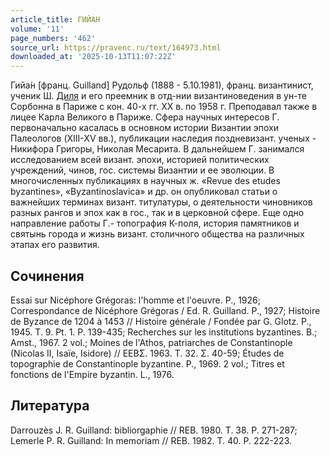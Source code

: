 ```yaml
---
article_title: ГИЙАН
volume: '11'
page_numbers: '462'
source_url: https://pravenc.ru/text/164973.html
downloaded_at: '2025-10-13T11:07:22Z'
---
```


Гийа́н [франц. Guilland] Рудольф (1888 - 5.10.1981), франц. византинист, ученик Ш. [Диля](https://pravenc.ru/text/Диля.html) и его преемник в отд-нии византиноведения в ун-те Сорбонна в Париже с кон. 40-х гг. ХХ в. по 1958 г. Преподавал также в лицее Карла Великого в Париже. Сфера научных интересов Г. первоначально касалась в основном истории Византии эпохи Палеологов (XIII-XV вв.), публикации наследия поздневизант. ученых - Никифора Григоры, Николая Месарита. В дальнейшем Г. занимался исследованием всей визант. эпохи, историей политических учреждений, чинов, гос. системы Византии и ее эволюции. В многочисленных публикациях в научных ж. «Revue des etudes byzantines», «Byzantinoslavica» и др. он опубликовал статьи о важнейших терминах визант. титулатуры, о деятельности чиновников разных рангов и эпох как в гос., так и в церковной сфере. Еще одно направление работы Г.- топография К-поля, история памятников и святынь города и жизнь визант. столичного общества на различных этапах его развития.

## Сочинения

Essai sur Nicéphore Grégoras: l'homme et l'oeuvre. P., 1926; Correspondance de Nicéphore Grégoras / Ed. R. Guilland. P., 1927; Histoire de Byzance de 1204 à 1453 // Histoire générale / Fondée par G. Glotz. P., 1945. T. 9. Pt. 1. P. 139-435; Recherches sur les institutions byzantines. B.; Amst., 1967. 2 vol.; Moines de l'Athos, patriarches de Constantinople (Nicolas II, Isaïe, Isidore) // ΕΕΒΣ. 1963. Τ. 32. Σ. 40-59; Études de topographie de Constantinople byzantine. P., 1969. 2 vol.; Titres et fonctions de l'Empire byzantin. L., 1976.

## Литература

Darrouzès J. R. Guilland: bibliorgaphie // REB. 1980. T. 38. P. 271-287; Lemerle P. R. Guilland: In memoriam // REB. 1982. T. 40. P. 222-223.
